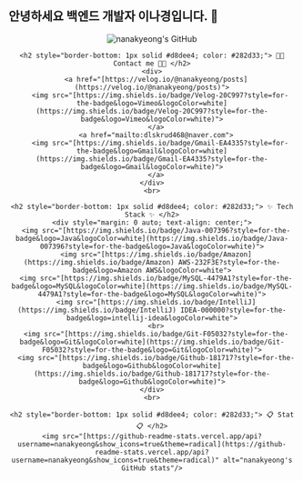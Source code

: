 ## 안녕하세요 백엔드 개발자 이나경입니다. 👋

<!--
**nanakyeong/nanakyeong** is a ✨ _special_ ✨ repository because its `README.md` (this file) appears on your GitHub profile.

Here are some ideas to get you started:

- 🔭 I’m currently working on ...
- 🌱 I’m currently learning ...
- 👯 I’m looking to collaborate on ...
- 🤔 I’m looking for help with ...
- 💬 Ask me about ...
- 📫 How to reach me: ...
- 😄 Pronouns: ...
- ⚡ Fun fact: ...
-->

<div align="center">
    <img src="[https://capsule-render.vercel.app/api?type=transparent&fontColor=F5C0CA&text=nanakyeong's%20GitHub&height=150&fontSize=60&descAlignY=75&descAlign=60](https://capsule-render.vercel.app/api?type=transparent&fontColor=F5C0CA&text=nanakyeong's%20GitHub&height=150&fontSize=60&descAlignY=75&descAlign=60)" alt="nanakyeong's GitHub">
    
    <h2 style="border-bottom: 1px solid #d8dee4; color: #282d33;"> 🧑‍💻 Contact me 🧑‍💻 </h2>
    <div>
      <a href="[https://velog.io/@nanakyeong/posts](https://velog.io/@nanakyeong/posts)">
        <img src="[https://img.shields.io/badge/Velog-20C997?style=for-the-badge&logo=Vimeo&logoColor=white](https://img.shields.io/badge/Velog-20C997?style=for-the-badge&logo=Vimeo&logoColor=white)">
      </a>
      <a href="mailto:dlskrud468@naver.com">
        <img src="[https://img.shields.io/badge/Gmail-EA4335?style=for-the-badge&logo=Gmail&logoColor=white](https://img.shields.io/badge/Gmail-EA4335?style=for-the-badge&logo=Gmail&logoColor=white)">
      </a>
    </div>
    <br>

    <h2 style="border-bottom: 1px solid #d8dee4; color: #282d33;"> ✨ Tech Stack ✨ </h2>
    <div style="margin: 0 auto; text-align: center;">
      <img src="[https://img.shields.io/badge/Java-007396?style=for-the-badge&logo=Java&logoColor=white](https://img.shields.io/badge/Java-007396?style=for-the-badge&logo=Java&logoColor=white)">
      <img src="[https://img.shields.io/badge/Amazon](https://img.shields.io/badge/Amazon) AWS-232F3E?style=for-the-badge&logo=Amazon AWS&logoColor=white">
      <img src="[https://img.shields.io/badge/MySQL-4479A1?style=for-the-badge&logo=MySQL&logoColor=white](https://img.shields.io/badge/MySQL-4479A1?style=for-the-badge&logo=MySQL&logoColor=white)">
      <img src="[https://img.shields.io/badge/IntelliJ](https://img.shields.io/badge/IntelliJ) IDEA-000000?style=for-the-badge&logo=intellij-idea&logoColor=white">
      <br>
      <img src="[https://img.shields.io/badge/Git-F05032?style=for-the-badge&logo=Git&logoColor=white](https://img.shields.io/badge/Git-F05032?style=for-the-badge&logo=Git&logoColor=white)">
      <img src="[https://img.shields.io/badge/Github-181717?style=for-the-badge&logo=Github&logoColor=white](https://img.shields.io/badge/Github-181717?style=for-the-badge&logo=Github&logoColor=white)">
    </div>
    <br>

    <h2 style="border-bottom: 1px solid #d8dee4; color: #282d33;"> 📋 Stat 📋 </h2>
    <img src="[https://github-readme-stats.vercel.app/api?username=nanakyeong&show_icons=true&theme=radical](https://github-readme-stats.vercel.app/api?username=nanakyeong&show_icons=true&theme=radical)" alt="nanakyeong's GitHub stats"/>
</div>

